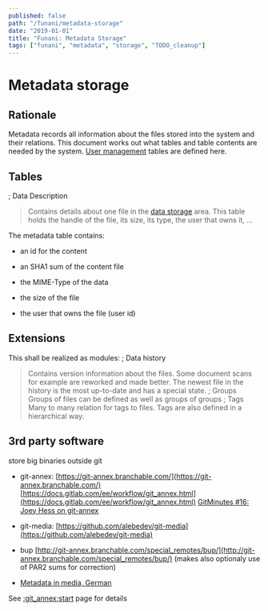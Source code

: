 ```yaml
---
published: false
path: "/funani/metadata-storage"
date: "2019-01-01"
title: "Funani: Metadata Storage"
tags: ["funani", "metadata", "storage", "TODO_cleanup"]
---
```

# Metadata storage

##  Rationale 

Metadata records all information about the files stored into the system and their relations. This document works out what tables and table contents are needed by the system. [User management](user_management) tables are defined here.

##  Tables 

; Data Description
> Contains details about one file in the [data storage](data_storage) area. This table holds the handle of the file, its size, its type, the user that owns it, ...

The metadata table contains:


*  an id for the content

*  an SHA1 sum of the content file

*  the MIME-Type of the data

*  the size of the file

*  the user that owns the file (user id)

##  Extensions 

This shall be realized as modules:
; Data history
> Contains version information about the files. Some document scans for example are reworked and made better. The newest file in the history is the most up-to-date and has a special state. 
; Groups
> Groups of files can be defined as well as groups of groups
; Tags
> Many to many relation for tags to files. Tags are also defined in a hierarchical way.


## 3rd party software

store big binaries outside git

* git-annex: [https://git-annex.branchable.com/](https://git-annex.branchable.com/) [https://docs.gitlab.com/ee/workflow/git_annex.html](https://docs.gitlab.com/ee/workflow/git_annex.html) [GitMinutes #16: Joey Hess on git-annex](https://www.youtube.com/watch?v=ubRtA9dnolM)

* git-media: [https://github.com/alebedev/git-media](https://github.com/alebedev/git-media)

* bup [http://git-annex.branchable.com/special_remotes/bup/](http://git-annex.branchable.com/special_remotes/bup/) (makes also optionaly use of PAR2 sums for correction)

* [Metadata in media, German](https://wiki.ubuntuusers.de/Metadaten)

See [:git_annex;start](/git_annex;start) page for details
